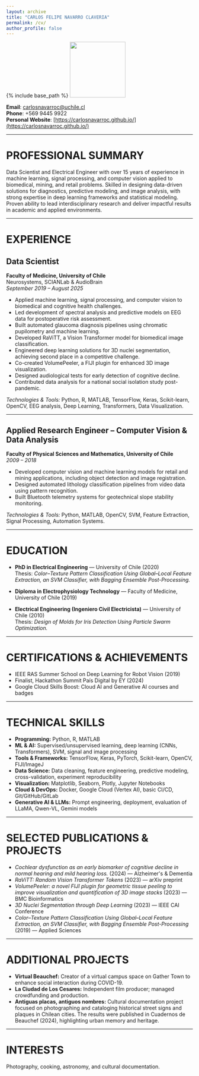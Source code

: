 ```yaml
---
layout: archive
title: "CARLOS FELIPE NAVARRO CLAVERIA"
permalink: /cv/
author_profile: false
---
```


{% include base_path %}
<img src="https://carlosnavarroc.github.io/images/profile_2025.jpg" width="150" height="150" />

**Email**: carlosnavarroc@uchile.cl  
**Phone**: +569 9445 9922  
**Personal Website**: [https://carlosnavarroc.github.io/](https://carlosnavarroc.github.io/)

---

# **PROFESSIONAL SUMMARY**

Data Scientist and Electrical Engineer with over 15 years of experience in machine learning, signal processing, and computer vision applied to biomedical, mining, and retail problems. Skilled in designing data-driven solutions for diagnostics, predictive modeling, and image analysis, with strong expertise in deep learning frameworks and statistical modeling. Proven ability to lead interdisciplinary research and deliver impactful results in academic and applied environments.

---

# **EXPERIENCE**

## Data Scientist  
**Faculty of Medicine, University of Chile**  
Neurosystems, SCIANLab & AudioBrain  
*September 2019 – August 2025*  

- Applied machine learning, signal processing, and computer vision to biomedical and cognitive health challenges.  
- Led development of spectral analysis and predictive models on EEG data for postoperative risk assessment.  
- Built automated glaucoma diagnosis pipelines using chromatic pupilometry and machine learning.  
- Developed RaViTT, a Vision Transformer model for biomedical image classification.  
- Engineered deep learning solutions for 3D nuclei segmentation, achieving second place in a competitive challenge.  
- Co-created VolumePeeler, a FIJI plugin for enhanced 3D image visualization.  
- Designed audiological tests for early detection of cognitive decline.  
- Contributed data analysis for a national social isolation study post-pandemic.  

*Technologies & Tools:* Python, R, MATLAB, TensorFlow, Keras, Scikit-learn, OpenCV, EEG analysis, Deep Learning, Transformers, Data Visualization.

---

## Applied Research Engineer – Computer Vision & Data Analysis  
**Faculty of Physical Sciences and Mathematics, University of Chile**  
*2009 – 2018*  

- Developed computer vision and machine learning models for retail and mining applications, including object detection and image registration.  
- Designed automated lithology classification pipelines from video data using pattern recognition.  
- Built Bluetooth telemetry systems for geotechnical slope stability monitoring.  

*Technologies & Tools:* Python, MATLAB, OpenCV, SVM, Feature Extraction, Signal Processing, Automation Systems.

---

# **EDUCATION**

- **PhD in Electrical Engineering** — University of Chile (2020)  
  Thesis: *Color–Texture Pattern Classification Using Global–Local Feature Extraction, an SVM Classifier, with Bagging Ensemble Post-Processing.*  

- **Diploma in Electrophysiology Technology** — Faculty of Medicine, University of Chile (2019)  

- **Electrical Engineering (Ingeniero Civil Electricista)** — University of Chile (2010)  
  Thesis: *Design of Molds for Iris Detection Using Particle Swarm Optimization.*

---

# **CERTIFICATIONS & ACHIEVEMENTS**

- IEEE RAS Summer School on Deep Learning for Robot Vision (2019)  
- Finalist, Hackathon Summit País Digital by EY (2024)  
- Google Cloud Skills Boost: Cloud AI and Generative AI courses and badges

---

# **TECHNICAL SKILLS**

- **Programming:** Python, R, MATLAB  
- **ML & AI:** Supervised/unsupervised learning, deep learning (CNNs, Transformers), SVM, signal and image processing  
- **Tools & Frameworks:** TensorFlow, Keras, PyTorch, Scikit-learn, OpenCV, FIJI/ImageJ  
- **Data Science:** Data cleaning, feature engineering, predictive modeling, cross-validation, experiment reproducibility  
- **Visualization:** Matplotlib, Seaborn, Plotly, Jupyter Notebooks  
- **Cloud & DevOps:** Docker, Google Cloud (Vertex AI), basic CI/CD, Git/GitHub/GitLab  
- **Generative AI & LLMs:** Prompt engineering, deployment, evaluation of LLaMA, Qwen-VL, Gemini models

---

# **SELECTED PUBLICATIONS & PROJECTS**

- *Cochlear dysfunction as an early biomarker of cognitive decline in normal hearing and mild hearing loss.* (2024) — Alzheimer's & Dementia
- *RaViTT: Random Vision Transformer Tokens* (2023) — arXiv preprint  
- *VolumePeeler: a novel FIJI plugin for geometric tissue peeling to improve visualization and quantification of 3D image stacks* (2023) — BMC Bioinformatics  
- *3D Nuclei Segmentation through Deep Learning* (2023) — IEEE CAI Conference
- *Color–Texture Pattern Classification Using Global–Local Feature Extraction, an SVM Classifier, with Bagging Ensemble Post-Processing* (2019) —  Applied Sciences

---

# **ADDITIONAL PROJECTS**

- **Virtual Beauchef:** Creator of a virtual campus space on Gather Town to enhance social interaction during COVID-19.  
- **La Ciudad de Los Cesares:** Independent film producer; managed crowdfunding and production.
- **Antiguas placas, antiguos nombres:** Cultural documentation project focused on photographing and cataloging historical street signs and plaques in Chilean cities. The results were published in Cuadernos de Beauchef (2024), highlighting urban memory and heritage.

---

# **INTERESTS**

Photography, cooking, astronomy, and cultural documentation.

